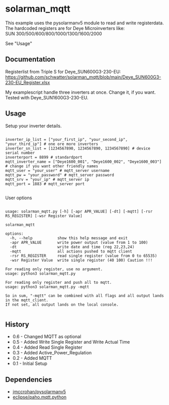 # solarman_mqtt

This example uses the pysolarmanv5 module to read and write registerdata.<br>
The hardcoded registers are for Deye Microinverters like:<br>
SUN 300/500/600/800/1000/1300/1600/2000<br>

See "Usage"


## Documentation

Registerlist from Triple S for Deye_SUN600G3-230-EU:<br>
https://github.com/schwatter/solarman_mqtt/blob/main/Deye_SUN600G3-230-EU_Register.xlsx

My examplescript handle three inverters at once. Change it, if you want.
Tested with Deye_SUN1600G3-230-EU.

## Usage

Setup your inverter details.
<pre><code>
inverter_ip_list = ["your_first_ip", "your_second_ip", "your_third_ip"] # one ore more inverters
inverter_sn_list = [1234567890, 1234567890, 1234567890] # device serial number
inverterport = 8899 # standardport
mqtt_inverter_name = ["Deye1600_001", "Deye1600_002", "Deye1600_003"] # change if you want other friendly names
mqtt_user = "your_user" # mqtt_server username
mqtt_pw = "your_password" # mqtt_server password
mqtt_srv = "your_ip" # mqtt_server ip
mqtt_port = 1883 # mqtt_server port
 </code></pre>
 
 User options
<pre><code>
usage: solarman_mqtt.py [-h] [-apr APR_VALUE] [-dt] [-mqtt] [-rsr RS_REGISTER] [-wsr Register Value]

solarman_mqtt

options:
  -h, --help           show this help message and exit
  -apr APR_VALUE       write power output (value from 1 to 100)
  -dt                  write date and time (reg 22,23,24)
  -mqtt                all actions pushed to mqtt client
  -rsr RS_REGISTER     read single register (value from 0 to 65535)
  -wsr Register Value  write single register (40 100) Caution !!!
 
For reading only register, use no argument.
usage: python3 solarman_mqtt.py

For reading only register and push all to mqtt.
usage: python3 solarman_mqtt.py -mqtt

So in sum, "-mqtt" can be combined with all flags and all output lands in the mqtt_client.
If not set, all output lands on the local console.
 </code></pre>

  
## History
- 0.6 - Changed MQTT as optional
- 0.5 - Added Write Single Register and Write Actual Time
- 0.4 - Added Read Single Register
- 0.3 - Added Active_Power_Regulation
- 0.2 - Added MQTT
- 0.1 - Initial Setup

## Dependencies

- [jmccrohan/pysolarmanv5](https://github.com/jmccrohan/pysolarmanv5)
- [eclipse/paho.mqtt.python](https://github.com/eclipse/paho.mqtt.python)
